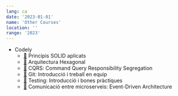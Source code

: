 ```yaml
---
lang: ca
date: '2023-01-01'
name: 'Other Courses'
location: ''
range: '2023'
---
```


- Codely
  - [📄](/other_courses/codely/principios-solid-aplicados.pdf) Principis SOLID aplicats
  - [📄](/other_courses/codely/arquitectura-hexagonal.pdf) Arquitectura Hexagonal
  - [📄](/other_courses/codely/cqrs-command-query-responsibility-segregation.pdf) CQRS: Command Query Responsibility Segregation
  - [📄](/other_courses/codely/git-introduccion-y-trabajo-en-equipo.pdf) Git: Introducció i treball en equip
  - [📄](/other_courses/codely/testing-introduccion-y-buenas-practicas.pdf) Testing: Introducció i bones pràctiques
  - [📄](/other_courses/codely/comunicacion-entre-microservicios-event-driven-architecture.pdf) Comunicació entre microserveis: Event-Driven Architecture
